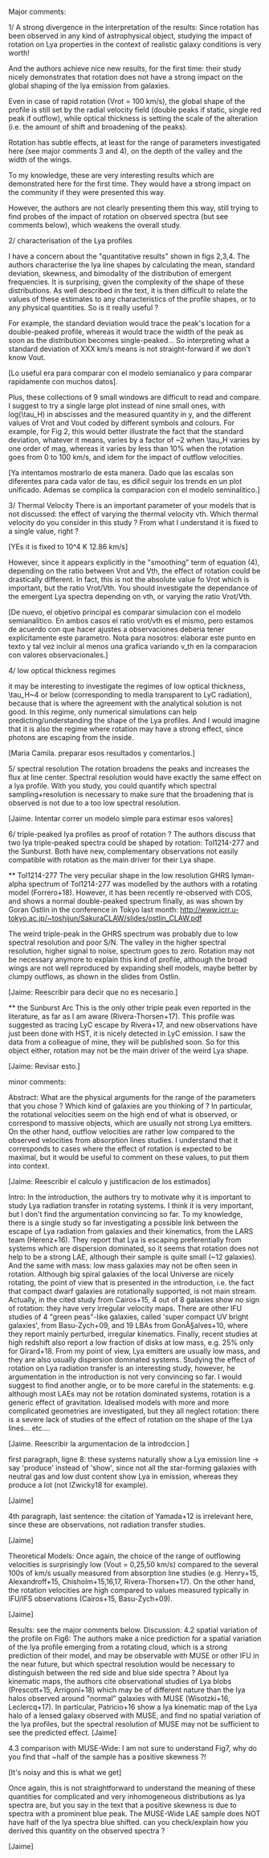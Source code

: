 Major comments:

1/ A strong divergence in the interpretation of the results:
Since rotation has been observed in any kind of astrophysical object, studying
the impact of rotation on Lya properties in the context of realistic galaxy
conditions is very worth!

And the authors achieve nice new results, for the first time: their study
nicely demonstrates that rotation does not have a strong impact on the global
shaping of the lya emission from galaxies.

Even in case of rapid rotation (Vrot = 100 km/s), the global shape of the
profile is still set by the radial velocity field (double peaks if static,
single red peak if outflow), while optical thickness is setting the scale of
the alteration (i.e. the amount of shift and broadening of the peaks).

Rotation has subtle effects, at least for the range of parameters investigated
here (see major comments 3 and 4), on the depth of the valley and the width of
the wings. 

To my knowledge, these are very interesting results which are
demonstrated here for the first time. They would have a strong impact on the
community if they were presented this way.

However, the authors are not clearly presenting them this way, still trying to
find probes of the impact of rotation on observed spectra (but see comments
below), which weakens the overall study.

2/ characterisation of the Lya profiles

I have a concern about the "quantitative results" shown in figs 2,3,4.
The authors characterise the lya line shapes by calculating the mean, standard
deviation, skewness, and bimodality of the distribution of emergent
frequencies. 
It is surprising, given the complexity of the shape of these
distributions. As well described in the text, it is then difficult to relate
the values of these estimates to any characteristics of the profile shapes, or
to any physical quantities. So is it really useful ?


For example, the standard deviation would trace the peak's location for a
double-peaked profile, whereas it would trace the width of the peak as soon as
the distribution becomes single-peaked... So interpreting what a standard
deviation of XXX km/s means is not straight-forward if we don't know Vout.

[Lo useful era para comparar con el modelo semianalico y para comparar rapidamente
con muchos datos].

Plus, these collections of 9 small windows are difficult to read and compare.
I suggest to try a single large plot instead of nine small ones, with
log(\tau_H) in abscisses and the measured quantity in y, and the different
values of Vrot and Vout coded by different symbols and colours.
For example, for Fig 2, this would better illustrate the fact that the
standard deviation, whatever it means, varies by a factor of ~2 when \tau_H
varies by one order of mag, whereas it varies by less than 10% when the
rotation goes from 0 to 100 km/s, and idem for the impact of outflow
velocities.

[Ya intentamos mostrarlo de esta manera. Dado que las escalas son diferentes
para cada valor de tau, es dificil seguir los trends en un plot unificado.
Ademas se complica la comparacion con el modelo seminalitico.]

3/ Thermal Velocity
There is an important parameter of your models that is not discussed: the
effect of varying the thermal velocity vth. Which thermal velocity do you
consider in this study ? From what I understand it is fixed to a single value,
right ? 

[YEs it is fixed to 10^4 K 12.86 km/s]

However, since it appears explicitly in the "smoothing" term of
equation (4), depending on the ratio between Vrot and Vth, the effect of
rotation could be drastically different. In fact, this is not the absolute
value fo Vrot which is important, but the ratio Vrot/Vth. You should
investigate the dependance of the emergent Lya spectra depending on vth, or
varying the ratio Vrot/Vth. 

[De nuevo, el objetivo principal es comparar simulacion con el modelo semianalitico.
En ambos casos el ratio vrot/vth es el mismo, pero estamos de acuerdo con que 
hacer ajustes a observaciones deberia tener explicitamente este parametro. 
Nota para nosotros: elaborar este punto en texto y tal vez incluir al menos
una grafica variando v_th en la comparacion con valores observacionales.]

4/ low optical thickness regimes

it may be interesting to investigate the regimes of low optical thickness,
\tau_H~4 or below (corresponding to media transparent to LyC radiation),
because that is where the agreement with the analytical solution is not good.
In this regime, only numerical simulations can help predicting/understanding
the shape of the Lya profiles. And I would imagine that it is also the regime
where rotation may have a strong effect, since photons are escaping from the
inside.

[Maria Camila. preparar esos resultados y comentarlos.]

5/ spectral resolution
The rotation broadens the peaks and increases the flux at line center.
Spectral resolution would have exactly the same effect on a lya profile. With
you study, you could quantify which spectral sampling+resolution is necessary
to make sure that the broadening that is observed is not due to a too low
spectral resolution.

[Jaime. Intentar correr un modelo simple para estimar esos valores]


6/ triple-peaked lya profiles as proof of rotation ?
The authors discuss that two lya triple-peaked spectra could be shaped by
rotation: Tol1214-277 and the Sunburst. Both have new, complementary
observations not easily compatible with rotation as the main driver for their
Lya shape.

** Tol1214-277
The very peculiar shape in the low resolution GHRS lyman-alpha spectrum of
Tol1214-277 was modelled by the authors with a rotating model (Forrero+18).
However, it has been recently re-observed with COS, and shows a normal
double-peaked spectrum finally, as was shown by Goran Ostlin in the conference
in Tokyo last month:
http://www.icrr.u-tokyo.ac.jp/~toshijun/SakuraCLAW/slides/ostlin_CLAW.pdf

The weird triple-peak in the GHRS spectrum was probably due to low spectral
resolution and poor S/N. The valley in the higher spectral resolution, higher
signal to noise, spectrum goes to zero.
Rotation may not be necessary anymore to explain this kind of profile,
although the broad wings are not well reproduced by expanding shell models,
maybe better by clumpy outflows, as shown in the slides from Ostlin.

[Jaime: Reescribir para decir que no es necesario.]

** the Sunburst Arc
This is the only other triple peak even reported in the literature, as far as
I am aware (Rivera-Thorsen+17). This profile was suggested as tracing LyC
escape by Rivera+17, and new observations have just been done with HST, it is
nicely detected in LyC emission. I saw the data from a colleague of mine, they
will be published soon. So for this object either, rotation may not be the
main driver of the weird Lya shape.

[Jaime: Revisar esto.]

minor comments:

Abstract:
What are the physical arguments for the range of the parameters that you chose
? Which kind of galaxies are you thinking of ?
In particular, the rotational velocities seem on the high end of what is
observed, or correspond to massive objects, which are usually not strong Lya
emitters.
On the other hand, outflow velocities are rather low compared to the observed
velocities from absorption lines studies. 
I understand that it corresponds to cases where the effect of rotation is
expected to be maximal, but it would be useful to comment on these values, to
put them into context.

[Jaime: Reescribir el calculo y justificacion de los estimados]


Intro:
In the introduction, the authors try to motivate why it is important to study
Lya radiation transfer in rotating systems. I think it is very important, but
I don't find the argumentation convincing so far.
To my knowledge, there is a single study so far investigating a possible link
between the escape of Lya radiation from galaxies and their kinematics, from
the LARS team (Herenz+16).
They report that Lya is escaping preferentially from systems which are
dispersion dominated, so it seems that rotation does not help to be a strong
LAE, although their sample is quite small (~12 galaxies).
And the same with mass: low mass galaxies may not be often seen in rotation.
Although big spiral galaxies of the local Universe are nicely rotating, the
point of view that is presented in the introduction, i.e. the fact that
compact dwarf galaxies are rotationally supported, is not main stream.
Actually, in the cited study from Cairos+15, 4 out of 8 galaxies show no sign
of rotation: they have very irregular velocity maps. There are other IFU
studies of 4 "green peas"-like galaxies, called 'super compact UV bright
galaxies', from Basu-Zych+09, and 19 LBAs from GonÃ§alves+10, where they
report mainly perturbed, irregular kinematics.
Finally, recent studies at high redshift also report a low fraction of disks
at low mass, e.g. 25% only for Girard+18.
From my point of view, Lya emitters are usually low mass, and they are also
usually dispersion dominated systems.
Studying the effect of rotation on Lya radiation transfer is an interesting
study, however, he argumentation in the introduction is not very convincing so
far. I would suggest to find another angle, or to be more careful in the
statements: e.g. although most LAEs may not be rotation dominated systems,
rotation is a generic effect of gravitation. Idealised models with more and
more complicated geometries are investigated, but they all neglect rotation:
there is a severe lack of studies of the effect of rotation on the shape of
the Lya lines... etc....

[Jaime. Reescribir la argumentacion de la introdccion.]

first paragraph, ligne 8:
these systems naturally show a Lya emission line -> say 'produce' instead of
'show', since not all the star-forming galaxies with neutral gas and low dust
content show Lya in emission, whereas they produce a lot (not IZwicky18 for
example).

[Jaime]

4th paragraph, last sentence:
the citation of Yamada+12 is irrelevant here, since these are observations,
not radiation transfer studies.

[Jaime]

Theoretical Models:
Once again, the choice of the range of outflowing velocities is surprisingly
low (Vout = 0,25,50 km/s) compared to the several 100s of km/s usually
measured from absorption
line studies (e.g. Henry+15, Alexandroff+15, Chisholm+15,16,17,
Rivera-Thorsen+17). 
On the other hand, the rotation velocities are high compared to values
measured typically in IFU/IFS observations (Cairos+15, Basu-Zych+09).

[Jaime]

Results:
see the major comments below.
Discussion:
4.2 spatial variation of the profile on Fig6:
The authors make a nice prediction for a spatial variation of the lya profile
emerging from a rotating cloud, which is a strong prediction of their model,
and may be observable with MUSE or other IFU in the near future, but which
spectral resolution would be necessary to distinguish between the red side and
blue side spectra ?
About lya kinematic maps, the authors cite observational studies of Lya blobs
(Prescott+15, Arrigoni+18) which may be of different nature than the lya halos
observed around "normal" galaxies with MUSE (Wisotzki+16, Leclercq+17). In
particular, Patricio+16 show a lya kinematic map of the Lya halo of a lensed
galaxy observed with MUSE, and find no spatial variation of the lya profiles,
but the spectral resolution of MUSE may not be sufficient to see the predicted
effect.
[Jaime]

4.3 comparison with MUSE-Wide:
I am not sure to understand Fig7, why do you find that ~half of the sample has
a positive skewness ?!

[It's noisy and this is what we get]

Once again, this is not straightforward to understand the meaning of these
quantities for complicated and very inhomogeneous distributions as lya spectra
are, but you say in the text that a positive skewness is due to spectra with a
prominent blue peak. The MUSE-Wide LAE sample does NOT have half of the lya
spectra blue shifted. can you check/explain how you derived this quantity on
the observed spectra ? 

[Jaime]
